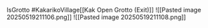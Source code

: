 IsGrotto #KakarikoVillage[[Kak Open Grotto (Exit)]]
![[Pasted image 20250519211106.png]]
![[Pasted image 20250519211108.png]]